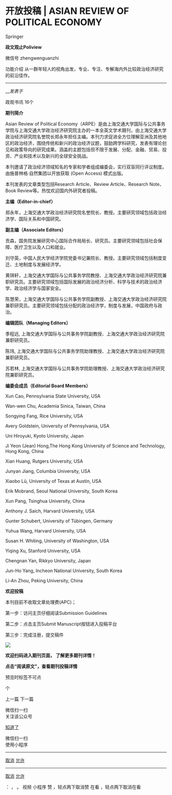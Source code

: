 

#  开放投稿 | ASIAN REVIEW OF POLITICAL ECONOMY

Springer  

**政文观止Poliview** 

微信号 zhengwenguanzhi

功能介绍 从一群年轻人的视角出发，专业、专注、专解海内外比较政治经济研究的前沿佳作。

____

___发表于_

政观书讯 16个

  

**期刊简介**

Asian Review of Political
Economy（ARPE）是由上海交通大学国际与公共事务学院与上海交通大学政治经济研究院主办的一本全英文学术期刊，由上海交通大学政治经济研究院名誉院长郑永年担任主编。本刊力求促进全方位理解亚洲及其他地区的政治经济，围绕传统和新兴的政治经济议题，鼓励跨学科研究，发表有理论创见和政策导向的研究成果。涵盖的主题包括但不限于发展、分配、金融、贸易、投资、产业和技术以及新兴的全球安全挑战。

  

本刊邀请了政治经济领域知名的专家和学者组成编委会，实行双盲同行评议制度。由施普林格·自然集团以开放获取 (Open Access) 模式出版。

  

本刊发表的文章类型包括Research Article、Review Article、Research Note、Book
Review等。热忱欢迎国内外研究者投稿。

  

 **主编（Editor-in-chief）**

郑永年，上海交通大学政治经济研究院名誉院长、教授。主要研究领域包括政治经济学、国际关系和中国研究。

  

 **副主编（Associate Editors）**  

贡森，国务院发展研究中心国际合作局局长、研究员。主要研究领域包括社会保障、医疗卫生以及人口和就业。

  

刘守英，中国人民大学经济学院党委书记兼院长、教授。主要研究领域包括制度变迁、土地制度与发展经济学。

  

黄琪轩，上海交通大学国际与公共事务学院教授、上海交通大学政治经济研究院兼职研究员。主要研究领域包括国际发展的政治经济分析、科学与技术的政治经济学、政治经济学与国家安全。

  

陈慧荣，上海交通大学国际与公共事务学院副教授、上海交通大学政治经济研究院兼职研究员。主要研究领域包括分配的政治经济学，制度与发展，中国政府与政治。

  

 **编辑团队（Managing Editors）**

季程远, 上海交通大学国际与公共事务学院副教授、上海交通大学政治经济研究院兼职研究员。

  

陈玮, 上海交通大学国际与公共事务学院助理教授、上海交通大学政治经济研究院兼职研究员。

  

苏若林, 上海交通大学国际与公共事务学院助理教授、上海交通大学政治经济研究院兼职研究员。

  

 **编委会成员（Editorial Board Members）**

Xun Cao, Pennsylvania State University, USA

  

Wan-wen Chu, Academia Sinica, Taiwan, China

  

Songying Fang, Rice University, USA

  

Avery Goldstein, University of Pennsylvania, USA

  

Uni Hiroyuki, Kyoto University, Japan

  

Ji Yeon (Jean) Hong,The Hong Kong University of Science and Technology, Hong
Kong, China

  

Xian Huang, Rutgers University, USA

  

Junyan Jiang, Columbia University, USA

  

Xiaobo Lü, University of Texas at Austin, USA

  

Erik Mobrand, Seoul National University, South Korea

  

Xun Pang, Tsinghua University, China

  

Anthony J. Saich, Harvard University, USA

  

Gunter Schubert, University of Tübingen, Germany

  

Yuhua Wang, Harvard University, USA

  

Susan H. Whiting, University of Washington, USA

  

Yiqing Xu, Stanford University, USA

  

Chengnan Yan, Rikkyo University, Japan

  

Jun-Ho Yang, Incheon National University, South Korea

  

Li-An Zhou, Peking University, China

  

 **欢迎投稿**

本刊目前不收取文章处理费(APC)；

  

第一步：访问主页仔细阅读Submission Guidelines

  

第二步：点击主页Submit Manuscript按钮进入投稿平台

  

第三步：完成注册，提交稿件

  

![](/images/9/2.png)

 **欢迎扫码进入期刊页面， 了解更多期刊详情！**

  

 **点击“阅读原文”，查看期刊投稿详情**

预览时标签不可点



个

上一篇 下一篇



微信扫一扫  
关注该公众号

[知道了](javascript:;)

 微信扫一扫  
使用小程序

****

[取消](javascript:void\(0\);) [允许](javascript:void\(0\);)

****

[取消](javascript:void\(0\);) [允许](javascript:void\(0\);)

： ， 。 视频 小程序 赞 ，轻点两下取消赞 在看 ，轻点两下取消在看

